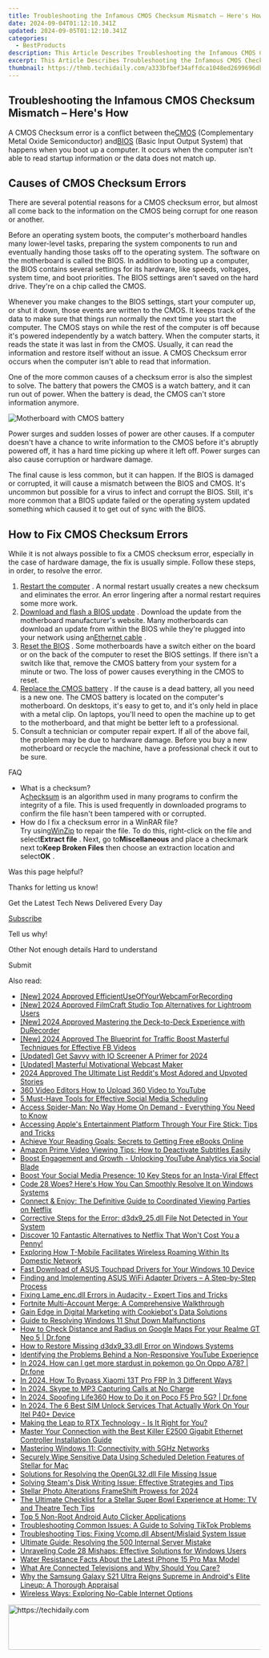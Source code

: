 ```yaml
---
title: Troubleshooting the Infamous CMOS Checksum Mismatch – Here's How
date: 2024-09-04T01:12:10.341Z
updated: 2024-09-05T01:12:10.341Z
categories:
  - BestProducts
description: This Article Describes Troubleshooting the Infamous CMOS Checksum Mismatch – Here's How
excerpt: This Article Describes Troubleshooting the Infamous CMOS Checksum Mismatch – Here's How
thumbnail: https://thmb.techidaily.com/a333bfbef34affdca1048ed2699696db5230242a15d7fcb3455927615d5179aa.JPG
---
```


## Troubleshooting the Infamous CMOS Checksum Mismatch – Here's How
 A CMOS Checksum error is a conflict between the[CMOS](https://www.lifewire.com/what-is-cmos-2625826) (Complementary Metal Oxide Semiconductor) and[BIOS](https://www.lifewire.com/bios-basic-input-output-system-2625820) (Basic Input Output System) that happens when you boot up a computer. It occurs when the computer isn't able to read startup information or the data does not match up.

## Causes of CMOS Checksum Errors

 There are several potential reasons for a CMOS checksum error, but almost all come back to the information on the CMOS being corrupt for one reason or another.

 Before an operating system boots, the computer's motherboard handles many lower-level tasks, preparing the system components to run and eventually handing those tasks off to the operating system. The software on the motherboard is called the BIOS. In addition to booting up a computer, the BIOS contains several settings for its hardware, like speeds, voltages, system time, and boot priorities. The BIOS settings aren't saved on the hard drive. They're on a chip called the CMOS.

 Whenever you make changes to the BIOS settings, start your computer up, or shut it down, those events are written to the CMOS. It keeps track of the data to make sure that things run normally the next time you start the computer. The CMOS stays on while the rest of the computer is off because it's powered independently by a watch battery. When the computer starts, it reads the state it was last in from the CMOS. Usually, it can read the information and restore itself without an issue. A CMOS Checksum error occurs when the computer isn't able to read that information.

 One of the more common causes of a checksum error is also the simplest to solve. The battery that powers the CMOS is a watch battery, and it can run out of power. When the battery is dead, the CMOS can't store information anymore.

![Motherboard with CMOS battery](https://www.lifewire.com/thmb/m-TfEcbJ7lfR8DQ9_O5EWQ1legA=/1500x0/filters:no_upscale():max_bytes(150000):strip_icc():format(webp)/cooler-933691_19201-7c38884d6d3f4c69807d8387ed40a0b9.jpg)

 Power surges and sudden losses of power are other causes. If a computer doesn't have a chance to write information to the CMOS before it's abruptly powered off, it has a hard time picking up where it left off. Power surges can also cause corruption or hardware damage.

 The final cause is less common, but it can happen. If the BIOS is damaged or corrupted, it will cause a mismatch between the BIOS and CMOS. It's uncommon but possible for a virus to infect and corrupt the BIOS. Still, it's more common that a BIOS update failed or the operating system updated something which caused it to get out of sync with the BIOS.

## How to Fix CMOS Checksum Errors

 While it is not always possible to fix a CMOS checksum error, especially in the case of hardware damage, the fix is usually simple. Follow these steps, in order, to resolve the error.

1. [Restart the computer](https://www.lifewire.com/how-to-reboot-a-computer-2624568) . A normal restart usually creates a new checksum and eliminates the error. An error lingering after a normal restart requires some more work.
2. [Download and flash a BIOS update](https://www.lifewire.com/how-to-update-bios-4783238) . Download the update from the motherboard manufacturer's website. Many motherboards can download an update from within the BIOS while they're plugged into your network using an[Ethernet cable](https://www.lifewire.com/what-is-an-ethernet-cable-817548) .
3. [Reset the BIOS](https://www.wikihow.com/Reset-Your-BIOS) . Some motherboards have a switch either on the board or on the back of the computer to reset the BIOS settings. If there isn't a switch like that, remove the CMOS battery from your system for a minute or two. The loss of power causes everything in the CMOS to reset.
4. [Replace the CMOS battery](https://www.computerhope.com/issues/ch000239.htm) . If the cause is a dead battery, all you need is a new one. The CMOS battery is located on the computer's motherboard. On desktops, it's easy to get to, and it's only held in place with a metal clip. On laptops, you'll need to open the machine up to get to the motherboard, and that might be better left to a professional.
5. Consult a technician or computer repair expert. If all of the above fail, the problem may be due to hardware damage. Before you buy a new motherboard or recycle the machine, have a professional check it out to be sure.

 FAQ

* What is a checksum?  
 A[checksum](https://www.lifewire.com/what-does-checksum-mean-2625825) is an algorithm used in many programs to confirm the integrity of a file. This is used frequently in downloaded programs to confirm the file hasn't been tampered with or corrupted.
* How do I fix a checksum error in a WinRAR file?  
 Try using[WinZip](https://www.lifewire.com/what-is-zip-and-winzip-2483210) to repair the file. To do this, right-click on the file and select**Extract file** . Next, go to**Miscellaneous** and place a checkmark next to**Keep Broken Files** then choose an extraction location and select**OK** .

Was this page helpful?

Thanks for letting us know!

 Get the Latest Tech News Delivered Every Day

[Subscribe](https://www.lifewire.com/#)

Tell us why!

 Other  Not enough details  Hard to understand

 Submit

<ins class="adsbygoogle"
     style="display:block"
     data-ad-format="autorelaxed"
     data-ad-client="ca-pub-7571918770474297"
     data-ad-slot="1223367746"></ins>



<ins class="adsbygoogle"
     style="display:block"
     data-ad-client="ca-pub-7571918770474297"
     data-ad-slot="8358498916"
     data-ad-format="auto"
     data-full-width-responsive="true"></ins>

<span class="atpl-alsoreadstyle">Also read:</span>
<div><ul>
<li><a href="https://screen-activity-recording.techidaily.com/new-2024-approved-efficientuseofyourwebcamforrecording/"><u>[New] 2024 Approved  EfficientUseOfYourWebcamForRecording</u></a></li>
<li><a href="https://fox-links.techidaily.com/new-2024-approved-filmcraft-studio-top-alternatives-for-lightroom-users/"><u>[New] 2024 Approved  FilmCraft Studio  Top Alternatives for Lightroom Users</u></a></li>
<li><a href="https://remote-screen-capture.techidaily.com/new-2024-approved-mastering-the-deck-to-deck-experience-with-durecorder/"><u>[New] 2024 Approved  Mastering the Deck-to-Deck Experience with DuRecorder</u></a></li>
<li><a href="https://facebook-video-files.techidaily.com/new-2024-approved-the-blueprint-for-traffic-boost-masterful-techniques-for-effective-fb-videos/"><u>[New] 2024 Approved  The Blueprint for Traffic Boost  Masterful Techniques for Effective FB Videos</u></a></li>
<li><a href="https://screen-video-capture.techidaily.com/updated-get-savvy-with-io-screener-a-primer-for-2024/"><u>[Updated] Get Savvy with IO Screener  A Primer for 2024</u></a></li>
<li><a href="https://fox-boxes.techidaily.com/updated-masterful-motivational-webcast-maker/"><u>[Updated] Masterful Motivational Webcast Maker</u></a></li>
<li><a href="https://some-approaches.techidaily.com/2024-approved-the-ultimate-list-reddits-most-adored-and-upvoted-stories/"><u>2024 Approved  The Ultimate List  Reddit's Most Adored and Upvoted Stories</u></a></li>
<li><a href="https://youtube-zero.techidaily.com/ideo-editors-how-to-upload-360-video-to-youtube/"><u>360 Video Editors  How to Upload 360 Video to YouTube</u></a></li>
<li><a href="https://facebook.techidaily.com/5-must-have-tools-for-effective-social-media-scheduling/"><u>5 Must-Have Tools for Effective Social Media Scheduling</u></a></li>
<li><a href="https://tech-renaissance.techidaily.com/access-spider-man-no-way-home-on-demand-everything-you-need-to-know/"><u>Access Spider-Man: No Way Home On Demand - Everything You Need to Know</u></a></li>
<li><a href="https://tech-renaissance.techidaily.com/accessing-apples-entertainment-platform-through-your-fire-stick-tips-and-tricks/"><u>Accessing Apple's Entertainment Platform Through Your Fire Stick: Tips and Tricks</u></a></li>
<li><a href="https://techno-recovery.techidaily.com/achieve-your-reading-goals-secrets-to-getting-free-ebooks-online/"><u>Achieve Your Reading Goals: Secrets to Getting Free eBooks Online</u></a></li>
<li><a href="https://tech-renaissance.techidaily.com/amazon-prime-video-viewing-tips-how-to-deactivate-subtitles-easily/"><u>Amazon Prime Video Viewing Tips: How to Deactivate Subtitles Easily</u></a></li>
<li><a href="https://youtube-video-recordings.techidaily.com/boost-engagement-and-growth-unlocking-youtube-analytics-via-social-blade/"><u>Boost Engagement and Growth - Unlocking YouTube Analytics via Social Blade</u></a></li>
<li><a href="https://tech-renaissance.techidaily.com/boost-your-social-media-presence-10-key-steps-for-an-insta-viral-effect/"><u>Boost Your Social Media Presence: 10 Key Steps for an Insta-Viral Effect</u></a></li>
<li><a href="https://tech-renaissance.techidaily.com/code-28-woes-heres-how-you-can-smoothly-resolve-it-on-windows-systems/"><u>Code 28 Woes? Here's How You Can Smoothly Resolve It on Windows Systems</u></a></li>
<li><a href="https://tech-renaissance.techidaily.com/connect-and-enjoy-the-definitive-guide-to-coordinated-viewing-parties-on-netflix/"><u>Connect & Enjoy: The Definitive Guide to Coordinated Viewing Parties on Netflix</u></a></li>
<li><a href="https://tech-renaissance.techidaily.com/corrective-steps-for-the-error-d3dx925dll-file-not-detected-in-your-system/"><u>Corrective Steps for the Error: d3dx9_25.dll File Not Detected in Your System</u></a></li>
<li><a href="https://tech-renaissance.techidaily.com/discover-10-fantastic-alternatives-to-netflix-that-wont-cost-you-a-penny/"><u>Discover 10 Fantastic Alternatives to Netflix That Won't Cost You a Penny!</u></a></li>
<li><a href="https://tech-renaissance.techidaily.com/exploring-how-t-mobile-facilitates-wireless-roaming-within-its-domestic-network/"><u>Exploring How T-Mobile Facilitates Wireless Roaming Within Its Domestic Network</u></a></li>
<li><a href="https://win-amazing.techidaily.com/fast-download-of-asus-touchpad-drivers-for-your-windows-10-device/"><u>Fast Download of ASUS Touchpad Drivers for Your Windows 10 Device</u></a></li>
<li><a href="https://hardware-updates.techidaily.com/finding-and-implementing-asus-wifi-adapter-drivers-a-step-by-step-process/"><u>Finding and Implementing ASUS WiFi Adapter Drivers – A Step-by-Step Process</u></a></li>
<li><a href="https://tech-renaissance.techidaily.com/fixing-lameencdll-errors-in-audacity-expert-tips-and-tricks/"><u>Fixing Lame_enc.dll Errors in Audacity - Expert Tips and Tricks</u></a></li>
<li><a href="https://tech-renaissance.techidaily.com/fortnite-multi-account-merge-a-comprehensive-walkthrough/"><u>Fortnite Multi-Account Merge: A Comprehensive Walkthrough</u></a></li>
<li><a href="https://data-safeguard.techidaily.com/gain-edge-in-digital-marketing-with-cookiebots-data-solutions/"><u>Gain Edge in Digital Marketing with Cookiebot's Data Solutions</u></a></li>
<li><a href="https://tech-renaissance.techidaily.com/guide-to-resolving-windows-11-shut-down-malfunctions/"><u>Guide to Resolving Windows 11 Shut Down Malfunctions</u></a></li>
<li><a href="https://android-location-track.techidaily.com/how-to-check-distance-and-radius-on-google-maps-for-your-realme-gt-neo-5-drfone-by-drfone-virtual-android/"><u>How to Check Distance and Radius on Google Maps For your Realme GT Neo 5 | Dr.fone</u></a></li>
<li><a href="https://tech-renaissance.techidaily.com/how-to-restore-missing-d3dx933dll-error-on-windows-systems/"><u>How to Restore Missing d3dx9_33.dll Error on Windows Systems</u></a></li>
<li><a href="https://tech-renaissance.techidaily.com/identifying-the-problems-behind-a-non-responsive-youtube-experience/"><u>Identifying the Problems Behind a Non-Responsive YouTube Experience</u></a></li>
<li><a href="https://android-pokemon-go.techidaily.com/in-2024-how-can-i-get-more-stardust-in-pokemon-go-on-oppo-a78-drfone-by-drfone-virtual-android/"><u>In 2024, How can I get more stardust in pokemon go On Oppo A78? | Dr.fone</u></a></li>
<li><a href="https://bypass-frp.techidaily.com/in-2024-how-to-bypass-xiaomi-13t-pro-frp-in-3-different-ways-by-drfone-android/"><u>In 2024, How To Bypass Xiaomi 13T Pro FRP In 3 Different Ways</u></a></li>
<li><a href="https://screen-capture.techidaily.com/in-2024-skype-to-mp3-capturing-calls-at-no-charge/"><u>In 2024, Skype to MP3  Capturing Calls at No Charge</u></a></li>
<li><a href="https://phone-solutions.techidaily.com/in-2024-spoofing-life360-how-to-do-it-on-poco-f5-pro-5g-drfone-by-drfone-virtual-android/"><u>In 2024, Spoofing Life360 How to Do it on Poco F5 Pro 5G? | Dr.fone</u></a></li>
<li><a href="https://sim-unlock.techidaily.com/in-2024-the-6-best-sim-unlock-services-that-actually-work-on-your-itel-p40plus-device-by-drfone-android/"><u>In 2024, The 6 Best SIM Unlock Services That Actually Work On Your Itel P40+ Device</u></a></li>
<li><a href="https://tech-renaissance.techidaily.com/making-the-leap-to-rtx-technology-is-it-right-for-you/"><u>Making the Leap to RTX Technology - Is It Right for You?</u></a></li>
<li><a href="https://hardware-help.techidaily.com/master-your-connection-with-the-best-killer-e2500-gigabit-ethernet-controller-installation-guide/"><u>Master Your Connection with the Best Killer E2500 Gigabit Ethernet Controller Installation Guide</u></a></li>
<li><a href="https://win11.techidaily.com/mastering-windows-11-connectivity-with-5ghz-networks/"><u>Mastering Windows 11: Connectivity with 5GHz Networks</u></a></li>
<li><a href="https://games-able.techidaily.com/securely-wipe-sensitive-data-using-scheduled-deletion-features-of-stellar-for-mac/"><u>Securely Wipe Sensitive Data Using Scheduled Deletion Features of Stellar for Mac</u></a></li>
<li><a href="https://tech-renaissance.techidaily.com/solutions-for-resolving-the-opengl32dll-file-missing-issue/"><u>Solutions for Resolving the OpenGL32.dll File Missing Issue</u></a></li>
<li><a href="https://tech-renaissance.techidaily.com/solving-steams-disk-writing-issue-effective-strategies-and-tips/"><u>Solving Steam's Disk Writing Issue: Effective Strategies and Tips</u></a></li>
<li><a href="https://extra-support.techidaily.com/stellar-photo-alterations-frameshift-prowess-for-2024/"><u>Stellar Photo Alterations  FrameShift Prowess for 2024</u></a></li>
<li><a href="https://tech-renaissance.techidaily.com/the-ultimate-checklist-for-a-stellar-super-bowl-experience-at-home-tv-and-theatre-tech-tips/"><u>The Ultimate Checklist for a Stellar Super Bowl Experience at Home: TV and Theatre Tech Tips</u></a></li>
<li><a href="https://tech-renaissance.techidaily.com/top-5-non-root-android-auto-clicker-applications/"><u>Top 5 Non-Root Android Auto Clicker Applications</u></a></li>
<li><a href="https://tech-renaissance.techidaily.com/troubleshooting-common-issues-a-guide-to-solving-tiktok-problems/"><u>Troubleshooting Common Issues: A Guide to Solving TikTok Problems</u></a></li>
<li><a href="https://tech-renaissance.techidaily.com/troubleshooting-tips-fixing-vcompdll-absentmislaid-system-issue/"><u>Troubleshooting Tips: Fixing Vcomp.dll Absent/Mislaid System Issue</u></a></li>
<li><a href="https://tech-renaissance.techidaily.com/ultimate-guide-resolving-the-500-internal-server-mistake/"><u>Ultimate Guide: Resolving the 500 Internal Server Mistake</u></a></li>
<li><a href="https://tech-renaissance.techidaily.com/unraveling-code-28-mishaps-effective-solutions-for-windows-users/"><u>Unraveling Code 28 Mishaps: Effective Solutions for Windows Users</u></a></li>
<li><a href="https://tech-renaissance.techidaily.com/water-resistance-facts-about-the-latest-iphone-15-pro-max-model/"><u>Water Resistance Facts About the Latest iPhone 15 Pro Max Model</u></a></li>
<li><a href="https://tech-renaissance.techidaily.com/what-are-connected-televisions-and-why-should-you-care/"><u>What Are Connected Televisions and Why Should You Care?</u></a></li>
<li><a href="https://buynow-reviews.techidaily.com/why-the-samsung-galaxy-s21-ultra-reigns-supreme-in-androids-elite-lineup-a-thorough-appraisal/"><u>Why the Samsung Galaxy S21 Ultra Reigns Supreme in Android's Elite Lineup: A Thorough Appraisal</u></a></li>
<li><a href="https://tech-renaissance.techidaily.com/wireless-ways-exploring-no-cable-internet-options/"><u>Wireless Ways: Exploring No-Cable Internet Options</u></a></li>
</ul></div>

<!-- affiliate ads begin -->
<a href="https://aligracehair.sjv.io/c/5597632/2012406/19272" target="_top" id="2012406">
  <img src="//a.impactradius-go.com/display-ad/19272-2012406" border="0" alt="https://techidaily.com" width="728" height="90"/>
</a>
<img height="0" width="0" src="https://aligracehair.sjv.io/i/5597632/2012406/19272" style="position:absolute;visibility:hidden;" border="0" />
<!-- affiliate ads end -->